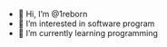 - 👋 Hi, I’m @1reborn
- 👀 I’m interested in software program 
- 🌱 I’m currently learning programming
